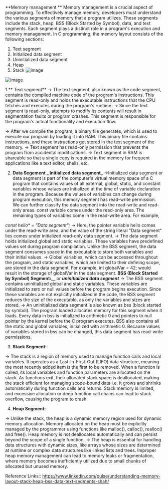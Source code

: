 **Memory management **
Memory management is a crucial aspect of programming. To effectively manage memory, developers must understand the various segments of memory that a program utilizes. These segments include the stack, heap, BSS (Block Started by Symbol), data, and text segments. Each segment plays a distinct role in a program's execution and memory management.
In C programming, the memory layout consists of the following sections:

1. Text segment
2. Initialized data segment
3. Uninitialized data segment
4. Heap
5. Stack
![image](https://github.com/venkateshdotin/C_Example_code/assets/53397309/344dd3d2-4f26-4ce7-b4dd-fadced885c1e)

![image](https://github.com/venkateshdotin/C_Example_code/assets/53397309/83635381-83a6-4ec7-8109-7ae4ef8c4d0d)

1.** Text segment**
-> The text segment, also known as the code segment, contains the compiled machine code of the program's instructions. This segment is read-only and holds the executable instructions that the CPU fetches and executes during the program's runtime.
-> Since the text segment is read-only, attempts to modify its contents will result in segmentation faults or program crashes. This segment is responsible for the program's actual functionality and execution flow.

-> After we compile the program, a binary file generates, which is used to execute our program by loading it into RAM. This binary file contains instructions, and these instructions get stored in the text segment of the memory.
-> Text segment has read-only permission that prevents the program from accidental modifications.
-> Text segment in RAM is shareable so that a single copy is required in the memory for frequent applications like a text editor, shells, etc.

2. **Data Segement
  _ Initialized data segment_**
->Initialized data segment or data segment is part of the computer's virtual memory space of a C program that contains values of all external, global, static, and constant variables whose values are initialized at the time of variable declaration in the program. Because the values of variables can change during program execution, this memory segment has read-write permission. We can further classify the data segment into the read-write and read-only areas. const variable comes under the read-only area. The remaining types of variables come in the read-write area. For example,

_const hello* = "Data segment";_
-> Here, the pointer variable hello comes under the read-write area, and the value of the string literal "Data segment" lies comes under initialized read-only data segment.
-> The data segment holds initialized global and static variables. These variables have predefined values set during program compilation. Unlike the BSS segment, the data segment consumes space in the executable to store both variables and their initial values.
-> Global variables, which can be accessed throughout the program, and static variables, which are limited to their defining scope, are stored in the data segment. For example, int globalVar = 42; would result in the storage of globalVar in the data segment.
**BSS (Block Started by Symbol) Segment:**__ or **_uninitialized data segment_**
-> The BSS segment contains uninitialized global and static variables. These variables are initialized to zero or null values before the program begins execution. Since these variables are not explicitly initialized in the code, the BSS segment reduces the size of the executable, as only the variables and sizes are stored.
-> An uninitialized data segment is also known as bss (b​lock started by symbol). The program loaded allocates memory for this segment when it loads. Every data in bss is initialized to arithmetic 0 and pointers to null pointer by the kernel before the C program executes. BSS also contains all the static and global variables, initialized with arithmetic 0. Because values of variables stored in bss can be changed, this data segment has read-write permissions.

3. **Stack Segment:**

-> The stack is a region of memory used to manage function calls and local variables. It operates as a Last-In-First-Out (LIFO) data structure, meaning the most recently added item is the first to be removed. When a function is called, its local variables and function parameters are allocated on the stack. As functions exit, their allocated stack space is deallocated, making the stack efficient for managing scope-bound data i.e. It grows and shrinks automatically during function calls and returns.
Stack memory is limited, and excessive allocation or deep function call chains can lead to stack overflow, causing the program to crash.

4. **Heap Segment:**

-> Unlike the stack, the heap is a dynamic memory region used for dynamic memory allocation. Memory allocated on the heap must be explicitly managed by the programmer using functions like malloc(), calloc(), realloc() and free(). Heap memory is not deallocated automatically and can persist beyond the scope of a single function.
-> The heap is essential for handling data structures with dynamic sizes, like arrays whose sizes are determined at runtime or complex data structures like linked lists and trees. Improper heap memory management can lead to memory leaks or fragmentation, where memory becomes inefficiently utilized due to small chunks of allocated but unused memory.


Reference Links::
https://www.linkedin.com/pulse/understanding-memory-layout-stack-heap-bss-data-text-segments-shah/

